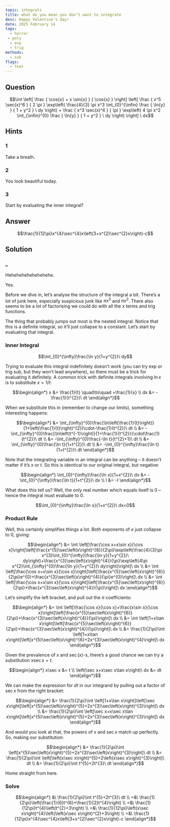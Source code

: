 ```yaml
---
topic: integrals
title: what do you mean you don’t want to integrate
desc: Happy Valentine’s day!
date: 2025 February 14
tags:
  - horror
 - poly
  - exp
  - trig
methods:
  - sub
flags:
  - feat
---
```



## Question
```math
\int
  \left[
    \frac
      { \cos{x} + x \sin{x} }
      { \cos{x} }
  \right]
  \left[
    \frac
      { x^5 \sec(x)^6 }
      { 2 \pi }
    \exp\left(
      \frac{4}{3} \pi x^3 \int_{0}^{\infin}
        \frac
          { \ln{y} }
          { 1 + y^2 }
      \ dy
    \right)
    +
    \frac
      { x^3 \sec(x)^4 }
      { \pi }
    \exp\left(
      4 \pi x^2 \int_{\infin}^{0}
        \frac
          { \ln{y} }
          { 1 + y^2 }
      \ dy
    \right)
  \right]
\ dx
```


## Hints

### 1
Take a breath.

### 2
You look beautiful today.

### 3
Start by evaluating the inner integral?


## Answer
```math
\frac{1}{12\pi}x^{4}\sec^{4}x\left(3+x^{2}\sec^{2}x\right)-c
```


## Solution

### _
Hehehehehehehehehe.

Yes.

Before we dive in, let’s analyse the structure of the integral a bit. There’s a lot of junk here, especially suspicious junk like $\pi x^3$ and $\pi x ^ 2$. There also seems to be a lot of factorising we could do with all the $x$ terms and trig functions.

The thing that probably jumps out most is the nested integral. Notice that this is a definite integral, so it’ll just collapse to a constant. Let’s start by evaluating that integral. 

### Inner Integral
```math
\int_{0}^{\infty}\frac{\ln y}{1+y^{2}}\ dy
```

Trying to evaluate this integral indefinitely doesn’t work (you can try exp or trig sub, but they won’t lead anywhere), so there must be a trick for evaluating it definitely. A common trick with definite integrals involving $\ln{x}$ is to substitute $x = 1/t$:

```math
\begin{align*}
  x &= \frac{1}{t} \quad\to\quad =\frac{1}{x}
  \\ dx &= -\frac{1}{t^{2}}\ dt
\end{align*}
```

When we substitute this in (remember to change our limits), something interesting happens:

```math
\begin{align*}
  &= \int_{\infty}^{0}\frac{\ln\left(\frac{1}{t}\right)}{1+\left(\frac{1}{t}\right)^{2}}\cdot-\frac{1}{t^{2}}\ dt
  \\ &= -\int_{\infty}^{0}\frac{\ln\left(t^{-1}\right)}{1+\frac{1}{t^{2}}}\cdot\frac{1}{t^{2}}\ dt
  \\ &= -\int_{\infty}^{0}\frac{-\ln t}{t^{2}+1}\ dt
  \\ &= \int_{\infty}^{0}\frac{\ln t}{1+t^{2}}\ dt
  \\ &= -\int_{0}^{\infty}\frac{\ln t}{1+t^{2}}\ dt
\end{align*}
```

Note that the integrating variable in an integral can be anything – it doesn’t matter if it’s $x$ or $t$. So this is identical to our original integral, but negative:

```math
\begin{align*}
  \int_{0}^{\infty}\frac{\ln x}{1+x^{2}}\ dx &= -\int_{0}^{\infty}\frac{\ln t}{1+t^{2}}\ dx
  \\ I &= -I
\end{align*}
```

What does this tell us? Well, the only real number which equals itself is $0$ – hence the integral must evaluate to $0$.

```math
\int_{0}^{\infty}\frac{\ln x}{1+x^{2}}\ dx=0
```

### Product Rule
Well, this certainly simplifies things a lot. Both exponents of $e$ just collapse to $0$, giving:

```math
\begin{align*}
  &= \int \left[\frac{\cos x+x\sin x}{\cos x}\right]\left[\frac{x^{5}\sec\left(x\right)^{6}}{2\pi}\exp\left(\frac{4}{3}\pi x^{3}\int_{0}^{\infty}\frac{\ln y}{1+y^{2}}\ dy\right)+\frac{x^{3}\sec\left(x\right)^{4}}{\pi}\exp\left(4\pi x^{2}\int_{\infty}^{0}\frac{\ln y}{1+y^{2}}\ dy\right)\right]\ dx
  \\ &= \int \left[\frac{\cos x+x\sin x}{\cos x}\right]\left[\frac{x^{5}\sec\left(x\right)^{6}}{2\pi}e^{0}+\frac{x^{3}\sec\left(x\right)^{4}}{\pi}e^{0}\right]\ dx
  \\ &= \int \left[\frac{\cos x+x\sin x}{\cos x}\right]\left[\frac{x^{5}\sec\left(x\right)^{6}}{2\pi}+\frac{x^{3}\sec\left(x\right)^{4}}{\pi}\right]\ dx
\end{align*}
```

Let’s simplify the left bracket, and pull out the $\pi$ coefficients:

```math
\begin{align*}
  &= \int \left[\frac{\cos x}{\cos x}+\frac{x\sin x}{\cos x}\right]\left[\frac{x^{5}\sec\left(x\right)^{6}}{2\pi}+\frac{x^{3}\sec\left(x\right)^{4}}{\pi}\right]\ dx
  \\ &= \int \left[1+x\tan x\right]\left[\frac{x^{5}\sec\left(x\right)^{6}}{2\pi}+\frac{x^{3}\sec\left(x\right)^{4}}{\pi}\right]\ dx
  \\ &= \frac{1}{2\pi}\int \left[1+x\tan x\right]\left[x^{5}\sec\left(x\right)^{6}+2x^{3}\sec\left(x\right)^{4}\right]\ dx
\end{align*}
```

Given the prevalence of $x$ and $\sec(x)$-s, there’s a good chance we can try a substitution $x \sec{x} = t$.

```math
\begin{align*}
  x\sec x &= t
  \\ \left(\sec x+x\sec x\tan x\right)\ dx &= dt
\end{align*}
```

We can make the expression for $dt$ in our integrand by pulling out a factor of $\sec{x}$ from the right bracket:

```math
\begin{align*}
  &= \frac{1}{2\pi}\int \left[1+x\tan x\right]\left[\sec x\right]\left[x^{5}\sec\left(x\right)^{5}+2x^{3}\sec\left(x\right)^{3}\right]\ dx
  \\ &= \frac{1}{2\pi}\int \left[\sec x+x\sec x\tan x\right]\left[x^{5}\sec\left(x\right)^{5}+2x^{3}\sec\left(x\right)^{3}\right]\ dx
\end{align*}
```

And would you look at that, the powers of $x$ and $\sec{x}$ match up perfectly. So, making our substitution:

```math
\begin{align*}
  &= \frac{1}{2\pi}\int \left[x^{5}\sec\left(x\right)^{5}+2x^{3}\sec\left(x\right)^{3}\right]\ dt
  \\ &= \frac{1}{2\pi}\int \left[\left(x\sec x\right)^{5}+2\left(x\sec x\right)^{3}\right]\ dt
  \\ &= \frac{1}{2\pi}\int t^{5}+2t^{3}\ dt
\end{align*}
```

Home straight from here.

### Solve
```math
\begin{align*}
  &\ \frac{1}{2\pi}\int t^{5}+2t^{3}\ dt
  \\ =&\ \frac{1}{2\pi}\left(\frac{1}{6}t^{6}+\frac{1}{2}t^{4}\right)
  \\ =&\ \frac{1}{12\pi}t^{4}\left(t^{2}+3\right)
  \\ =&\ \frac{1}{12\pi}\left(x\sec x\right)^{4}\left(\left(x\sec x\right)^{2}+3\right)
  \\ =&\ \frac{1}{12\pi}x^{4}\sec^{4}x\left(3+x^{2}\sec^{2}x\right)-c
\end{align*}
```
